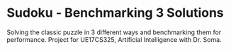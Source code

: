 # Sudoku - Benchmarking 3 Solutions
Solving the classic puzzle in 3 different ways and benchmarking them for performance. Project for UE17CS325, Artificial Intelligence with Dr. Soma. 
